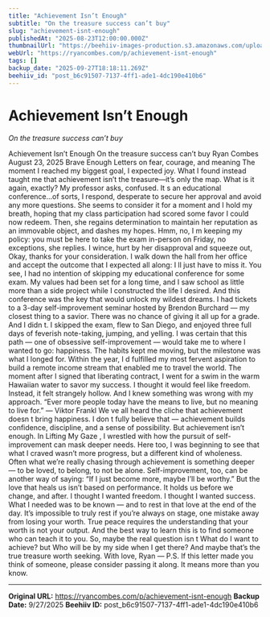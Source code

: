 ```yaml
---
title: "Achievement Isn’t Enough"
subtitle: "On the treasure success can’t buy"
slug: "achievement-isnt-enough"
publishedAt: "2025-08-23T12:00:00.000Z"
thumbnailUrl: "https://beehiiv-images-production.s3.amazonaws.com/uploads/asset/file/f6b8a8e7-867a-46d5-ab8b-d1a15f4be785/Achievement_isnt_enough.png?t=1755795567"
webUrl: "https://ryancombes.com/p/achievement-isnt-enough"
tags: []
backup_date: "2025-09-27T18:18:11.269Z"
beehiiv_id: "post_b6c91507-7137-4ff1-ade1-4dc190e410b6"
---
```


# Achievement Isn’t Enough

*On the treasure success can’t buy*



Achievement Isn’t Enough On the treasure success can’t buy Ryan Combes August 23, 2025 Brave Enough Letters on fear, courage, and meaning The moment I reached my biggest goal, I expected joy. What I found instead taught me that achievement isn’t the treasure—it’s only the map. What is it again, exactly? My professor asks, confused. It s an educational conference...of sorts, I respond, desperate to secure her approval and avoid any more questions. She seems to consider it for a moment and I hold my breath, hoping that my class participation had scored some favor I could now redeem. Then, she regains determination to maintain her reputation as an immovable object, and dashes my hopes. Hmm, no, I m keeping my policy: you must be here to take the exam in-person on Friday, no exceptions, she replies. I wince, hurt by her disapproval and squeeze out, Okay, thanks for your consideration. I walk down the hall from her office and accept the outcome that I expected all along: I ll just have to miss it. You see, I had no intention of skipping my educational conference for some exam. My values had been set for a long time, and I saw school as little more than a side project while I constructed the life I desired. And this conference was the key that would unlock my wildest dreams. I had tickets to a 3-day self-improvement seminar hosted by Brendon Burchard — my closest thing to a savior. There was no chance of giving it all up for a grade. And I didn t. I skipped the exam, flew to San Diego, and enjoyed three full days of feverish note-taking, jumping, and yelling. I was certain that this path — one of obsessive self-improvement — would take me to where I wanted to go: happiness. The habits kept me moving, but the milestone was what I longed for. Within the year, I d fulfilled my most fervent aspiration to build a remote income stream that enabled me to travel the world. The moment after I signed that liberating contract, I went for a swim in the warm Hawaiian water to savor my success. I thought it would feel like freedom. Instead, it felt strangely hollow. And I knew something was wrong with my approach. “Ever more people today have the means to live, but no meaning to live for.” — Viktor Frankl We ve all heard the cliche that achievement doesn t bring happiness. I don t fully believe that — achievement builds confidence, discipline, and a sense of possibility. But achievement isn’t enough. In Lifting My Gaze , I wrestled with how the pursuit of self-improvement can mask deeper needs. Here too, I was beginning to see that what I craved wasn’t more progress, but a different kind of wholeness. Often what we’re really chasing through achievement is something deeper — to be loved, to belong, to not be alone. Self-improvement, too, can be another way of saying: “If I just become more, maybe I’ll be worthy.” But the love that heals us isn’t based on performance. It holds us before we change, and after. I thought I wanted freedom. I thought I wanted success. What I needed was to be known — and to rest in that love at the end of the day. It’s impossible to truly rest if you’re always on stage, one mistake away from losing your worth. True peace requires the understanding that your worth is not your output. And the best way to learn this is to find someone who can teach it to you. So, maybe the real question isn t What do I want to achieve? but Who will be by my side when I get there? And maybe that’s the true treasure worth seeking. With love, Ryan — P.S. If this letter made you think of someone, please consider passing it along. It means more than you know.

---

**Original URL:** https://ryancombes.com/p/achievement-isnt-enough
**Backup Date:** 9/27/2025
**Beehiiv ID:** post_b6c91507-7137-4ff1-ade1-4dc190e410b6
